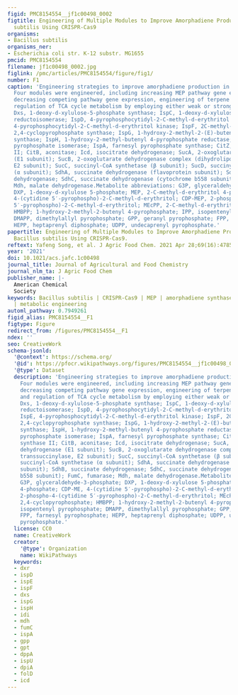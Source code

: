 ```yaml
---
figid: PMC8154554__jf1c00498_0002
figtitle: Engineering of Multiple Modules to Improve Amorphadiene Production in Bacillus
  subtilis Using CRISPR-Cas9
organisms:
- Bacillus subtilis
organisms_ner:
- Escherichia coli str. K-12 substr. MG1655
pmcid: PMC8154554
filename: jf1c00498_0002.jpg
figlink: /pmc/articles/PMC8154554/figure/fig1/
number: F1
caption: 'Engineering strategies to improve amorphadiene production in B. subtilis.
  Four modules were engineered, including increasing MEP pathway gene expression,
  decreasing competing pathway gene expression, engineering of terpene synthase, and
  regulation of TCA cycle metabolism by employing either weak or strong promoters.
  Dxs, 1-deoxy-d-xylulose-5-phosphate synthase; IspC, 1-deoxy-d-xylulose-5-phosphate
  reductoisomerase; IspD, 4-pyrophosphocytidyl-2-C-methyl-d-erythritol synthase; IspE,
  4-pyrophosphocytidyl-2-C-methyl-d-erythritol kinase; IspF, 2C-methyl-d-erythritol
  2,4-cyclopyrophosphate synthase; IspG, 1-hydroxy-2-methyl-2-(E)-butenyl 4-pyrophosphate
  synthase; IspH, 1-hydroxy-2-methyl-butenyl 4-pyrophosphate reductase; Idi, isopentenyl
  pyrophosphate isomerase; IspA, farnesyl pyrophosphate synthase; CitZ, citrate synthase
  II; CitB, aconitase; Icd, isocitrate dehydrogenase; SucA, 2-oxoglutarate dehydrogenase
  (E1 subunit); SucB, 2-oxoglutarate dehydrogenase complex (dihydrolipoamide transsuccinylase,
  E2 subunit); SucC, succinyl-CoA synthetase (β subunit); SucD, succinyl-CoA synthetase
  (α subunit); SdhA, succinate dehydrogenase (flavoprotein subunit); SdhB, succinate
  dehydrogenase; SdhC, succinate dehydrogenase (cytochrome b558 subunit); FumC, fumarase;
  Mdh, malate dehydrogenase.Metabolite abbreviations: G3P, glyceraldehyde-3-phosphate;
  DXP, 1-deoxy-d-xylulose 5-phosphate; MEP, 2-C-methyl-d-erythritol 4-phosphate; CDP-ME,
  4-(cytidine 5′-pyrophospho)-2-C-methyl-d-erythritol; CDP-MEP, 2-phospho-4-(cytidine
  5′-pyrophospho)-2-C-methyl-d-erythritol; MEcPP, 2-C-methyl-d-erythritol 2,4-cyclopyrophosphate;
  HMBPP; 1-hydroxy-2-methyl-2-butenyl 4-pyrophosphate; IPP, isopentenyl pyrophosphate;
  DMAPP, dimethylallyl pyrophosphate; GPP, geranyl pyrophosphate; FPP, farnesyl pyrophosphate;
  HEPP, heptaprenyl diphosphate; UDPP, undecaprenyl pyrophosphate.'
papertitle: Engineering of Multiple Modules to Improve Amorphadiene Production in
  Bacillus subtilis Using CRISPR-Cas9.
reftext: Yafeng Song, et al. J Agric Food Chem. 2021 Apr 28;69(16):4785-4794.
year: '2021'
doi: 10.1021/acs.jafc.1c00498
journal_title: Journal of Agricultural and Food Chemistry
journal_nlm_ta: J Agric Food Chem
publisher_name: |-
  American Chemical
  Society
keywords: Bacillus subtilis | CRISPR-Cas9 | MEP | amorphadiene synthase | TCA cycle
  | metabolic engineering
automl_pathway: 0.7949261
figid_alias: PMC8154554__F1
figtype: Figure
redirect_from: /figures/PMC8154554__F1
ndex: ''
seo: CreativeWork
schema-jsonld:
  '@context': https://schema.org/
  '@id': https://pfocr.wikipathways.org/figures/PMC8154554__jf1c00498_0002.html
  '@type': Dataset
  description: 'Engineering strategies to improve amorphadiene production in B. subtilis.
    Four modules were engineered, including increasing MEP pathway gene expression,
    decreasing competing pathway gene expression, engineering of terpene synthase,
    and regulation of TCA cycle metabolism by employing either weak or strong promoters.
    Dxs, 1-deoxy-d-xylulose-5-phosphate synthase; IspC, 1-deoxy-d-xylulose-5-phosphate
    reductoisomerase; IspD, 4-pyrophosphocytidyl-2-C-methyl-d-erythritol synthase;
    IspE, 4-pyrophosphocytidyl-2-C-methyl-d-erythritol kinase; IspF, 2C-methyl-d-erythritol
    2,4-cyclopyrophosphate synthase; IspG, 1-hydroxy-2-methyl-2-(E)-butenyl 4-pyrophosphate
    synthase; IspH, 1-hydroxy-2-methyl-butenyl 4-pyrophosphate reductase; Idi, isopentenyl
    pyrophosphate isomerase; IspA, farnesyl pyrophosphate synthase; CitZ, citrate
    synthase II; CitB, aconitase; Icd, isocitrate dehydrogenase; SucA, 2-oxoglutarate
    dehydrogenase (E1 subunit); SucB, 2-oxoglutarate dehydrogenase complex (dihydrolipoamide
    transsuccinylase, E2 subunit); SucC, succinyl-CoA synthetase (β subunit); SucD,
    succinyl-CoA synthetase (α subunit); SdhA, succinate dehydrogenase (flavoprotein
    subunit); SdhB, succinate dehydrogenase; SdhC, succinate dehydrogenase (cytochrome
    b558 subunit); FumC, fumarase; Mdh, malate dehydrogenase.Metabolite abbreviations:
    G3P, glyceraldehyde-3-phosphate; DXP, 1-deoxy-d-xylulose 5-phosphate; MEP, 2-C-methyl-d-erythritol
    4-phosphate; CDP-ME, 4-(cytidine 5′-pyrophospho)-2-C-methyl-d-erythritol; CDP-MEP,
    2-phospho-4-(cytidine 5′-pyrophospho)-2-C-methyl-d-erythritol; MEcPP, 2-C-methyl-d-erythritol
    2,4-cyclopyrophosphate; HMBPP; 1-hydroxy-2-methyl-2-butenyl 4-pyrophosphate; IPP,
    isopentenyl pyrophosphate; DMAPP, dimethylallyl pyrophosphate; GPP, geranyl pyrophosphate;
    FPP, farnesyl pyrophosphate; HEPP, heptaprenyl diphosphate; UDPP, undecaprenyl
    pyrophosphate.'
  license: CC0
  name: CreativeWork
  creator:
    '@type': Organization
    name: WikiPathways
  keywords:
  - dxr
  - ispD
  - ispE
  - ispF
  - dxs
  - ispG
  - ispH
  - idi
  - mdh
  - fumC
  - ispA
  - gpp
  - gpt
  - dppA
  - ispU
  - dpiA
  - folD
  - icd
---
```

